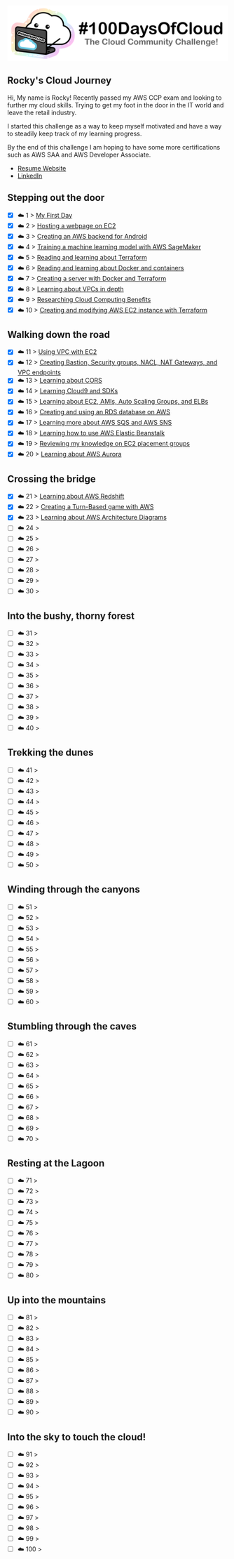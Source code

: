 <p align="center">
  <img src="banner.png">
</p>

## Rocky's Cloud Journey

Hi, My name is Rocky! Recently passed my AWS CCP exam and looking to further my cloud skills. Trying to get
my foot in the door in the IT world and leave the retail industry.

I started this challenge as a way to keep myself motivated and have a way to steadily keep track of my learning progress.

By the end of this challenge I am hoping to have some more certifications such as AWS SAA and AWS Developer Associate.

- [Resume Website](https://rockystaticresume.link)
- [LinkedIn](https://www.linkedin.com/in/rockyle98/)

## Stepping out the door

- [X] ☁️ 1 > [My First Day](Journey/001/Readme.md)
- [X] ☁️ 2 > [Hosting a webpage on EC2](Journey/002/Readme.md)
- [X] ☁️ 3 > [Creating an AWS backend for Android](Journey/003/Readme.md)
- [X] ☁️ 4 > [Training a machine learning model with AWS SageMaker](Journey/004/Readme.md)
- [X] ☁️ 5 > [Reading and learning about Terraform](Journey/005/Readme.md)
- [X] ☁️ 6 > [Reading and learning about Docker and containers](Journey/006/Readme.md)
- [X] ☁️ 7 > [Creating a server with Docker and Terraform](Journey/007/Readme.md)
- [X] ☁️ 8 > [Learning about VPCs in depth](Journey/008/Readme.md)
- [X] ☁️ 9 > [Researching Cloud Computing Benefits](Journey/009/Readme.md)
- [X] ☁️ 10 > [Creating and modifying AWS EC2 instance with Terraform](Journey/010/Readme.md)

## Walking down the road

- [X] ☁️ 11 > [Using VPC with EC2](Journey/011/Readme.md)
- [X] ☁️ 12 > [Creating Bastion, Security groups, NACL, NAT Gateways, and VPC endpoints](Journey/012/Readme.md)
- [X] ☁️ 13 > [Learning about CORS](Journey/013/Readme.md)
- [X] ☁️ 14 > [Learning Cloud9 and SDKs](Journey/014/Readme.md)
- [X] ☁️ 15 > [Learning about EC2, AMIs, Auto Scaling Groups, and ELBs](Journey/015/Readme.md)
- [X] ☁️ 16 > [Creating and using an RDS database on AWS](Journey/016/Readme.md)
- [X] ☁️ 17 > [Learning more about AWS SQS and AWS SNS](Journey/017/Readme.md)
- [X] ☁️ 18 > [Learning how to use AWS Elastic Beanstalk](Journey/018/Readme.md)
- [X] ☁️ 19 > [Reviewing my knowledge on EC2 placement groups](Journey/019/Readme.md)
- [X] ☁️ 20 > [Learning about AWS Aurora](Journey/020/Readme.md)

## Crossing the bridge

- [X] ☁️ 21 > [Learning about AWS Redshift](Journey/021/Readme.md)
- [X] ☁️ 22 > [Creating a Turn-Based game with AWS](Journey/022/Readme.md)
- [X] ☁️ 23 > [Learning about AWS Architecture Diagrams](Journey/023/Readme.md)
- [ ] ☁️ 24 > [](Journey/024/Readme.md)
- [ ] ☁️ 25 > [](Journey/025/Readme.md)
- [ ] ☁️ 26 > [](Journey/026/Readme.md)
- [ ] ☁️ 27 > [](Journey/027/Readme.md)
- [ ] ☁️ 28 > [](Journey/028/Readme.md)
- [ ] ☁️ 29 > [](Journey/029/Readme.md)
- [ ] ☁️ 30 > [](Journey/030/Readme.md)

## Into the bushy, thorny forest

- [ ] ☁️ 31 > [](Journey/031/Readme.md)
- [ ] ☁️ 32 > [](Journey/032/Readme.md)
- [ ] ☁️ 33 > [](Journey/033/Readme.md)
- [ ] ☁️ 34 > [](Journey/034/Readme.md)
- [ ] ☁️ 35 > [](Journey/035/Readme.md)
- [ ] ☁️ 36 > [](Journey/036/Readme.md)
- [ ] ☁️ 37 > [](Journey/037/Readme.md)
- [ ] ☁️ 38 > [](Journey/038/Readme.md)
- [ ] ☁️ 39 > [](Journey/039/Readme.md)
- [ ] ☁️ 40 > [](Journey/040/Readme.md)

## Trekking the dunes

- [ ] ☁️ 41 > [](Journey/041/Readme.md)
- [ ] ☁️ 42 > [](Journey/042/Readme.md)
- [ ] ☁️ 43 > [](Journey/043/Readme.md)
- [ ] ☁️ 44 > [](Journey/044/Readme.md)
- [ ] ☁️ 45 > [](Journey/045/Readme.md)
- [ ] ☁️ 46 > [](Journey/046/Readme.md)
- [ ] ☁️ 47 > [](Journey/047/Readme.md)
- [ ] ☁️ 48 > [](Journey/048/Readme.md)
- [ ] ☁️ 49 > [](Journey/049/Readme.md)
- [ ] ☁️ 50 > [](Journey/050/Readme.md)

## Winding through the canyons

- [ ] ☁️ 51 > [](Journey/051/Readme.md)
- [ ] ☁️ 52 > [](Journey/052/Readme.md)
- [ ] ☁️ 53 > [](Journey/053/Readme.md)
- [ ] ☁️ 54 > [](Journey/054/Readme.md)
- [ ] ☁️ 55 > [](Journey/055/Readme.md)
- [ ] ☁️ 56 > [](Journey/056/Readme.md)
- [ ] ☁️ 57 > [](Journey/057/Readme.md)
- [ ] ☁️ 58 > [](Journey/058/Readme.md)
- [ ] ☁️ 59 > [](Journey/059/Readme.md)
- [ ] ☁️ 60 > [](Journey/060/Readme.md)

## Stumbling through the caves

- [ ] ☁️ 61 > [](Journey/061/Readme.md)
- [ ] ☁️ 62 > [](Journey/062/Readme.md)
- [ ] ☁️ 63 > [](Journey/063/Readme.md)
- [ ] ☁️ 64 > [](Journey/064/Readme.md)
- [ ] ☁️ 65 > [](Journey/065/Readme.md)
- [ ] ☁️ 66 > [](Journey/066/Readme.md)
- [ ] ☁️ 67 > [](Journey/067/Readme.md)
- [ ] ☁️ 68 > [](Journey/068/Readme.md)
- [ ] ☁️ 69 > [](Journey/069/Readme.md)
- [ ] ☁️ 70 > [](Journey/070/Readme.md)

## Resting at the Lagoon

- [ ] ☁️ 71 > [](Journey/071/Readme.md)
- [ ] ☁️ 72 > [](Journey/072/Readme.md)
- [ ] ☁️ 73 > [](Journey/073/Readme.md)
- [ ] ☁️ 74 > [](Journey/074/Readme.md)
- [ ] ☁️ 75 > [](Journey/075/Readme.md)
- [ ] ☁️ 76 > [](Journey/076/Readme.md)
- [ ] ☁️ 77 > [](Journey/077/Readme.md)
- [ ] ☁️ 78 > [](Journey/078/Readme.md)
- [ ] ☁️ 79 > [](Journey/079/Readme.md)
- [ ] ☁️ 80 > [](Journey/080/Readme.md)

## Up into the mountains

- [ ] ☁️ 81 > [](Journey/081/Readme.md)
- [ ] ☁️ 82 > [](Journey/082/Readme.md)
- [ ] ☁️ 83 > [](Journey/083/Readme.md)
- [ ] ☁️ 84 > [](Journey/084/Readme.md)
- [ ] ☁️ 85 > [](Journey/085/Readme.md)
- [ ] ☁️ 86 > [](Journey/086/Readme.md)
- [ ] ☁️ 87 > [](Journey/087/Readme.md)
- [ ] ☁️ 88 > [](Journey/088/Readme.md)
- [ ] ☁️ 89 > [](Journey/089/Readme.md)
- [ ] ☁️ 90 > [](Journey/090/Readme.md)

## Into the sky to touch the cloud!

- [ ] ☁️ 91 > [](Journey/091/Readme.md)
- [ ] ☁️ 92 > [](Journey/092/Readme.md)
- [ ] ☁️ 93 > [](Journey/093/Readme.md)
- [ ] ☁️ 94 > [](Journey/094/Readme.md)
- [ ] ☁️ 95 > [](Journey/095/Readme.md)
- [ ] ☁️ 96 > [](Journey/096/Readme.md)
- [ ] ☁️ 97 > [](Journey/097/Readme.md)
- [ ] ☁️ 98 > [](Journey/098/Readme.md)
- [ ] ☁️ 99 > [](Journey/099/Readme.md)
- [ ] ☁️ 100 > [](Journey/100/Readme.md)

